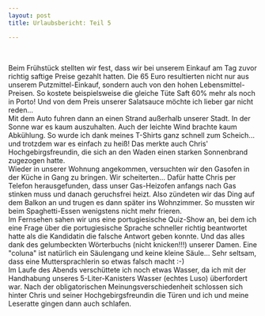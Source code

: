 ```yaml
---
layout: post
title: Urlaubsbericht: Teil 5

---
```


 

Beim Frühstück stellten wir fest, dass wir bei unserem Einkauf am Tag zuvor richtig saftige Preise gezahlt hatten. Die 65 Euro resultierten nicht nur aus unserem Putzmittel-Einkauf, sondern auch von den hohen Lebensmittel-Preisen. So kostete beispielsweise die gleiche Tüte Saft 60% mehr als noch in Porto! Und von dem Preis unserer Salatsauce möchte ich lieber gar nicht reden...  
Mit dem Auto fuhren dann an einen Strand außerhalb unserer Stadt. In der Sonne war es kaum auszuhalten. Auch der leichte Wind brachte kaum Abkühlung. So wurde ich dank meines T-Shirts ganz schnell zum Scheich... und trotzdem war es einfach zu heiß! Das merkte auch Chris' Hochgebirgsfreundin, die sich an den Waden einen starken Sonnenbrand zugezogen hatte.  
Wieder in unserer Wohnung angekommen, versuchten wir den Gasofen in der Küche in Gang zu bringen. Wir scheiterten... Dafür hatte Chris per Telefon herausgefunden, dass unser Gas-Heizofen anfangs nach Gas stinken muss und danach geruchsfrei heizt. Also zündeten wir das Ding auf dem Balkon an und trugen es dann später ins Wohnzimmer. So mussten wir beim Spaghetti-Essen wenigstens nicht mehr frieren.  
Im Fernsehen sahen wir uns eine portugiesische Quiz-Show an, bei dem ich eine Frage über die portugiesische Sprache schneller richtig beantwortet hatte als die Kandidatin die falsche Antwort geben konnte. Und das alles dank des gelumbeckten Wörterbuchs (nicht knicken!!!) unserer Damen. Eine "coluna" ist natürlich ein Säulengang und keine kleine Säule... Sehr seltsam, dass eine Muttersprachlerin so etwas falsch macht :-)  
Im Laufe des Abends verschüttete ich noch etwas Wasser, da ich mit der Handhabung unseres 5-Liter-Kanisters Wasser (echtes Luso) überfordert war. Nach der obligatorischen Meinungsverschiedenheit schlossen sich hinter Chris und seiner Hochgebirgsfreundin die Türen und ich und meine Leseratte gingen dann auch schlafen.
